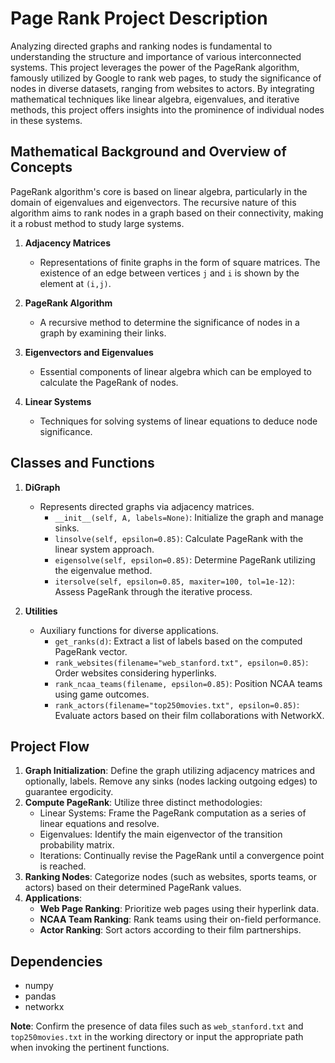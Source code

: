 # Page Rank Project Description

Analyzing directed graphs and ranking nodes is fundamental to understanding the structure and importance of various interconnected systems. This project leverages the power of the PageRank algorithm, famously utilized by Google to rank web pages, to study the significance of nodes in diverse datasets, ranging from websites to actors. By integrating mathematical techniques like linear algebra, eigenvalues, and iterative methods, this project offers insights into the prominence of individual nodes in these systems.

## Mathematical Background and Overview of Concepts

PageRank algorithm's core is based on linear algebra, particularly in the domain of eigenvalues and eigenvectors. The recursive nature of this algorithm aims to rank nodes in a graph based on their connectivity, making it a robust method to study large systems.

1. **Adjacency Matrices**
   - Representations of finite graphs in the form of square matrices. The existence of an edge between vertices `j` and `i` is shown by the element at `(i,j)`.

2. **PageRank Algorithm**
   - A recursive method to determine the significance of nodes in a graph by examining their links.

3. **Eigenvectors and Eigenvalues**
   - Essential components of linear algebra which can be employed to calculate the PageRank of nodes.

4. **Linear Systems**
   - Techniques for solving systems of linear equations to deduce node significance.

## Classes and Functions

1. **DiGraph**
   - Represents directed graphs via adjacency matrices.
     - `__init__(self, A, labels=None)`: Initialize the graph and manage sinks.
     - `linsolve(self, epsilon=0.85)`: Calculate PageRank with the linear system approach.
     - `eigensolve(self, epsilon=0.85)`: Determine PageRank utilizing the eigenvalue method.
     - `itersolve(self, epsilon=0.85, maxiter=100, tol=1e-12)`: Assess PageRank through the iterative process.

2. **Utilities**
   - Auxiliary functions for diverse applications.
     - `get_ranks(d)`: Extract a list of labels based on the computed PageRank vector.
     - `rank_websites(filename="web_stanford.txt", epsilon=0.85)`: Order websites considering hyperlinks.
     - `rank_ncaa_teams(filename, epsilon=0.85)`: Position NCAA teams using game outcomes.
     - `rank_actors(filename="top250movies.txt", epsilon=0.85)`: Evaluate actors based on their film collaborations with NetworkX.

## Project Flow

1. **Graph Initialization**: Define the graph utilizing adjacency matrices and optionally, labels. Remove any sinks (nodes lacking outgoing edges) to guarantee ergodicity.
2. **Compute PageRank**: Utilize three distinct methodologies:
   - Linear Systems: Frame the PageRank computation as a series of linear equations and resolve.
   - Eigenvalues: Identify the main eigenvector of the transition probability matrix.
   - Iterations: Continually revise the PageRank until a convergence point is reached.
3. **Ranking Nodes**: Categorize nodes (such as websites, sports teams, or actors) based on their determined PageRank values.
4. **Applications**:
   - **Web Page Ranking**: Prioritize web pages using their hyperlink data.
   - **NCAA Team Ranking**: Rank teams using their on-field performance.
   - **Actor Ranking**: Sort actors according to their film partnerships.

## Dependencies

- numpy
- pandas
- networkx

**Note**: Confirm the presence of data files such as `web_stanford.txt` and `top250movies.txt` in the working directory or input the appropriate path when invoking the pertinent functions.